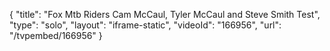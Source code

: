 {
    "title": "Fox Mtb Riders Cam McCaul, Tyler McCaul and Steve Smith Test",
    "type": "solo",
    "layout": "iframe-static",
    "videoId": "166956",
    "url": "\/tvpembed\/166956"
}
